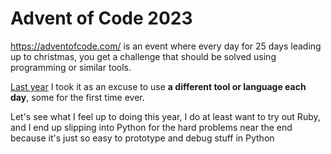 # Advent of Code 2023
https://adventofcode.com/ is an event where every day for 25 days leading up to christmas, you get a challenge that should be solved using programming or similar tools.  

[Last year](https://github.com/percyqaz/AdventOfCode_2022) I took it as an excuse to use **a different tool or language each day**, some for the first time ever.  

Let's see what I feel up to doing this year, I do at least want to try out Ruby, and I end up slipping into Python for the hard problems near the end because it's just so easy to prototype and debug stuff in Python
